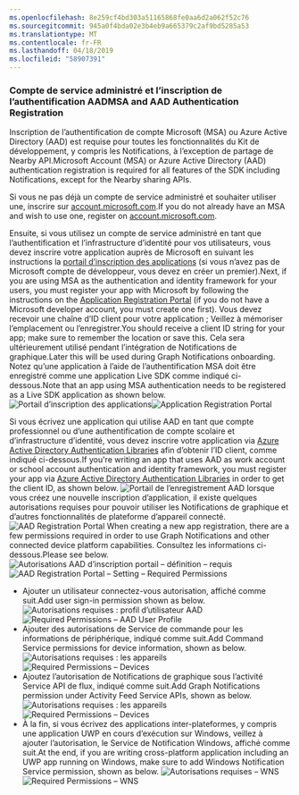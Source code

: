 ```yaml
---
ms.openlocfilehash: 8e259cf4bd303a51165868fe0aa6d2a062f52c76
ms.sourcegitcommit: 945a0f4bda02e3b4eb9a665379c2af9bd5285a53
ms.translationtype: MT
ms.contentlocale: fr-FR
ms.lasthandoff: 04/18/2019
ms.locfileid: "58907391"
---
```

### <a name="msa-and-aad-authentication-registration"></a><span data-ttu-id="caecf-101">Compte de service administré et l’inscription de l’authentification AAD</span><span class="sxs-lookup"><span data-stu-id="caecf-101">MSA and AAD Authentication Registration</span></span>

<span data-ttu-id="caecf-102">Inscription de l’authentification de compte Microsoft (MSA) ou Azure Active Directory (AAD) est requise pour toutes les fonctionnalités du Kit de développement, y compris les Notifications, à l’exception de partage de Nearby API.</span><span class="sxs-lookup"><span data-stu-id="caecf-102">Microsoft Account (MSA) or Azure Active Directory (AAD) authentication registration is required for all features of the SDK including Notifications, except for the Nearby sharing APIs.</span></span> 

<span data-ttu-id="caecf-103">Si vous ne pas déjà un compte de service administré et souhaiter utiliser une, inscrire sur [account.microsoft.com](https://account.microsoft.com/account).</span><span class="sxs-lookup"><span data-stu-id="caecf-103">If you do not already have an MSA and wish to use one, register on [account.microsoft.com](https://account.microsoft.com/account).</span></span>

<span data-ttu-id="caecf-104">Ensuite, si vous utilisez un compte de service administré en tant que l’authentification et l’infrastructure d’identité pour vos utilisateurs, vous devez inscrire votre application auprès de Microsoft en suivant les instructions la [portail d’inscription des applications](https://apps.dev.microsoft.com/) (si vous n’avez pas de Microsoft compte de développeur, vous devez en créer un premier).</span><span class="sxs-lookup"><span data-stu-id="caecf-104">Next, if you are using MSA as the authentication and identity framework for your users, you must register your app with Microsoft by following the instructions on the [Application Registration Portal](https://apps.dev.microsoft.com/) (if you do not have a Microsoft developer account, you must create one first).</span></span> <span data-ttu-id="caecf-105">Vous devez recevoir une chaîne d’ID client pour votre application ; Veillez à mémoriser l’emplacement ou l’enregistrer.</span><span class="sxs-lookup"><span data-stu-id="caecf-105">You should receive a client ID string for your app; make sure to remember the location or save this.</span></span> <span data-ttu-id="caecf-106">Cela sera ultérieurement utilisé pendant l’intégration de Notifications de graphique.</span><span class="sxs-lookup"><span data-stu-id="caecf-106">Later this will be used during Graph Notifications onboarding.</span></span> <span data-ttu-id="caecf-107">Notez qu’une application à l’aide de l’authentification MSA doit être enregistré comme une application Live SDK comme indiqué ci-dessous.</span><span class="sxs-lookup"><span data-stu-id="caecf-107">Note that an app using MSA authentication needs to be registered as a Live SDK application as shown below.</span></span>
<span data-ttu-id="caecf-108">![Portail d’inscription des applications](../../notifications/media/msa_app_registration/app_registration_portal.png)</span><span class="sxs-lookup"><span data-stu-id="caecf-108">![Application Registration Portal](../../notifications/media/msa_app_registration/app_registration_portal.png)</span></span>

<span data-ttu-id="caecf-109">Si vous écrivez une application qui utilise AAD en tant que compte professionnel ou d’une authentification de compte scolaire et d’infrastructure d’identité, vous devez inscrire votre application via [Azure Active Directory Authentication Libraries](https://docs.microsoft.com/azure/active-directory/develop/active-directory-authentication-libraries) afin d’obtenir l’ID client, comme indiqué ci-dessous.</span><span class="sxs-lookup"><span data-stu-id="caecf-109">If you're writing an app that uses AAD as work account or school account authentication and identity framework, you must register your app via [Azure Active Directory Authentication Libraries](https://docs.microsoft.com/azure/active-directory/develop/active-directory-authentication-libraries) in order to get the client ID, as shown below.</span></span> 
 <span data-ttu-id="caecf-110">![Portail de l’enregistrement AAD](../../notifications/media/aad_registration_portal/aad_registration_portal.png) lorsque vous créez une nouvelle inscription d’application, il existe quelques autorisations requises pour pouvoir utiliser les Notifications de graphique et d’autres fonctionnalités de plateforme d’appareil connecté.</span><span class="sxs-lookup"><span data-stu-id="caecf-110">![AAD Registration Portal](../../notifications/media/aad_registration_portal/aad_registration_portal.png) When creating a new app registration, there are a few permissions required in order to use Graph Notifications and other connected device platform capabilities.</span></span> <span data-ttu-id="caecf-111">Consultez les informations ci-dessous.</span><span class="sxs-lookup"><span data-stu-id="caecf-111">Please see below.</span></span> 
<span data-ttu-id="caecf-112">![Autorisations AAD d’inscription portail – définition – requis](../../notifications/media/aad_registration_portal/aad_registration_portal_permissions.png)</span><span class="sxs-lookup"><span data-stu-id="caecf-112">![AAD Registration Portal – Setting – Required Permissions](../../notifications/media/aad_registration_portal/aad_registration_portal_permissions.png)</span></span>
* <span data-ttu-id="caecf-113">Ajouter un utilisateur connectez-vous autorisation, affiché comme suit.</span><span class="sxs-lookup"><span data-stu-id="caecf-113">Add user sign-in permission shown as below.</span></span>
<span data-ttu-id="caecf-114">![Autorisations requises : profil d’utilisateur AAD](../../notifications/media/aad_registration_portal/permissions_1_user.png)</span><span class="sxs-lookup"><span data-stu-id="caecf-114">![Required Permissions – AAD User Profile](../../notifications/media/aad_registration_portal/permissions_1_user.png)</span></span>
* <span data-ttu-id="caecf-115">Ajouter des autorisations de Service de commande pour les informations de périphérique, indiqué comme suit.</span><span class="sxs-lookup"><span data-stu-id="caecf-115">Add Command Service permissions for device information, shown as below.</span></span>
<span data-ttu-id="caecf-116">![Autorisations requises : les appareils](../../notifications/media/aad_registration_portal/permissions_2_devices.png)</span><span class="sxs-lookup"><span data-stu-id="caecf-116">![Required Permissions – Devices](../../notifications/media/aad_registration_portal/permissions_2_devices.png)</span></span>
* <span data-ttu-id="caecf-117">Ajoutez l’autorisation de Notifications de graphique sous l’activité Service API de flux, indiqué comme suit.</span><span class="sxs-lookup"><span data-stu-id="caecf-117">Add Graph Notifications permission under Activity Feed Service APIs, shown as below.</span></span>
<span data-ttu-id="caecf-118">![Autorisations requises : les appareils](../../notifications/media/aad_registration_portal/permissions_3_graph_notifications.png)</span><span class="sxs-lookup"><span data-stu-id="caecf-118">![Required Permissions – Devices](../../notifications/media/aad_registration_portal/permissions_3_graph_notifications.png)</span></span>
* <span data-ttu-id="caecf-119">À la fin, si vous écrivez des applications inter-plateformes, y compris une application UWP en cours d’exécution sur Windows, veillez à ajouter l’autorisation, le Service de Notification Windows, affiché comme suit.</span><span class="sxs-lookup"><span data-stu-id="caecf-119">At the end, if you are writing cross-platform application including an UWP app running on Windows, make sure to add Windows Notification Service permission, shown as below.</span></span> 
<span data-ttu-id="caecf-120">![Autorisations requises – WNS](../../notifications/media/aad_registration_portal/permissions_4_wns_push.png)</span><span class="sxs-lookup"><span data-stu-id="caecf-120">![Required Permissions – WNS](../../notifications/media/aad_registration_portal/permissions_4_wns_push.png)</span></span>
